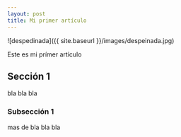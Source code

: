 ```yaml
---
layout: post
title: Mi primer artículo
---
```


![despedinada]({{ site.baseurl }}/images/despeinada.jpg)

Este es mi prímer artículo

## Sección 1
bla bla bla

### Subsección 1

mas de bla bla bla

